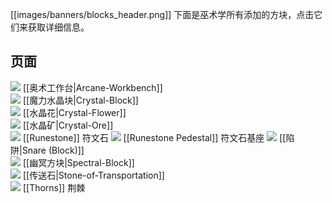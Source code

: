 [[images/banners/blocks_header.png]]
下面是巫术学所有添加的方块，点击它们来获取详细信息。

## 页面
![](https://github.com/Electroblob77/Wizardry/blob/1.12.2/src/main/resources/assets/ebwizardry/textures/blocks/arcane_workbench_top.png) [[奥术工作台|Arcane-Workbench]]  
![](https://github.com/Electroblob77/Wizardry/blob/1.12.2/src/main/resources/assets/ebwizardry/textures/blocks/crystal_block.png) [[魔力水晶块|Crystal-Block]]  
![](https://github.com/Electroblob77/Wizardry/blob/1.12.2/src/main/resources/assets/ebwizardry/textures/blocks/crystal_flower.png) [[水晶花|Crystal-Flower]]  
![](https://github.com/Electroblob77/Wizardry/blob/1.12.2/src/main/resources/assets/ebwizardry/textures/blocks/crystal_ore.png) [[水晶矿|Crystal-Ore]]  
![](https://github.com/Electroblob77/Wizardry/blob/1.12.2/src/main/resources/assets/ebwizardry/textures/blocks/runestone_earth_3.png) [[Runestone]]  符文石
![](https://github.com/Electroblob77/Wizardry/blob/1.12.2/src/main/resources/assets/ebwizardry/textures/blocks/runestone_pedestal_lightning.png) [[Runestone Pedestal]]  符文石基座
![](https://github.com/Electroblob77/Wizardry/blob/1.12.2/src/main/resources/assets/ebwizardry/textures/blocks/snare.png) [[陷阱|Snare (Block)]]  
![](https://github.com/Electroblob77/Wizardry/blob/1.12.2/src/main/resources/assets/ebwizardry/textures/blocks/spectral_block.png) [[幽冥方块|Spectral-Block]]  
![](https://github.com/Electroblob77/Wizardry/blob/1.12.2/src/main/resources/assets/ebwizardry/textures/items/transportation_stone.png) [[传送石|Stone-of-Transportation]]  
![](https://github.com/Electroblob77/Wizardry/blob/1.12.2/src/main/resources/assets/ebwizardry/textures/blocks/thorns_upper_7.png) [[Thorns]]  荆棘
